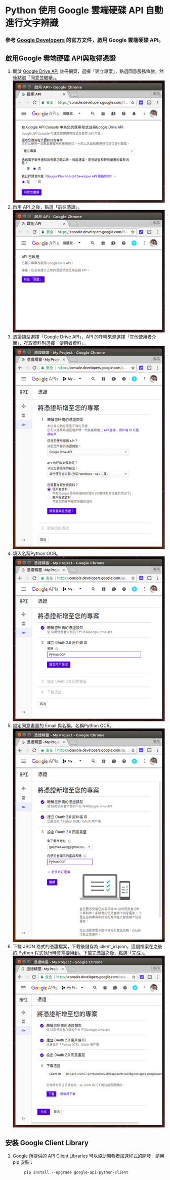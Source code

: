 
# Python 使用 Google 雲端硬碟 API 自動進行文字辨識

### 參考 [Google Developers](https://developers.google.com/drive/api/v3/quickstart/python) 的官方文件，啟用 Google 雲端硬碟 API。


## 啟用Google 雲端硬碟 API與取得憑證

1. 開啟 [Google Drive API](https://console.developers.google.com/flows/enableapi?apiid=drive) 註冊網頁，選擇「建立專案」，點選同意服務條款，然後點選「同意並繼續」。  
    ![Image](./images/enable_google_api.png)   
2. 啟用 API 之後，點選「前往憑證」。      
    ![Image](./images/credential.png)  
3. 憑證類型選擇「Google Drive API」，API 的呼叫來源選擇「其他使用者介面」，存取資料則選擇「使用者資料」。  
    ![Image](./images/credential_setting.png)  
4. 填入名稱Python OCR。  
    ![Image](./images/credential_apply.png)  
5. 設定同意畫面的 Email 與名稱，名稱Python OCR。  
    ![Image](./images/credential_apply_2.png)  
6. 下載 JSON 格式的憑證檔案，下載後儲存為 client_id.json，這個檔案在之後的 Python 程式執行時會需要用到。下載完憑證之後，點選「完成」。  
    ![Image](./images/credential_download.png)  
    

## 安裝 Google Client Library

1. Google 所提供的 [API Client Libraries](https://developers.google.com/api-client-library/) 可以協助開發者加速程式的開發，請用 pip 安裝：
   
            pip install --upgrade google-api-python-client
